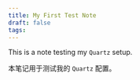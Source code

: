 ```yaml
---
title: My First Test Note
draft: false
tags:
---
```

 
This is a note testing my `Quartz` setup.

本笔记用于测试我的 `Quartz` 配置。
